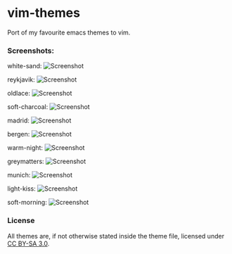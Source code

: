 # vim-themes
Port of my favourite emacs themes to vim.

### Screenshots:

white-sand:
![Screenshot](https://github.com/mswift42/vim-themes/raw/master/screenshots/white-sand-nvim.png)

reykjavik:
![Screenshot](https://github.com/mswift42/vim-themes/raw/master/screenshots/reykjavik-nvim.png)

oldlace:
![Screenshot](https://github.com/mswift42/vim-themes/raw/master/screenshots/oldlace-nvim.png)

soft-charcoal:
![Screenshot](https://github.com/mswift42/vim-themes/raw/master/screenshots/soft-charcoal-nvim.png)

madrid:
![Screenshot](https://github.com/mswift42/vim-themes/raw/master/screenshots/madrid-nvim.png)

bergen:
![Screenshot](https://github.com/mswift42/vim-themes/raw/master/screenshots/bergen-nvim.png)

warm-night:
![Screenshot](https://github.com/mswift42/vim-themes/raw/master/screenshots/warm-night-nvim.png)

greymatters:
![Screenshot](https://github.com/mswift42/vim-themes/raw/master/screenshots/greymatters-nvim.png)

munich:
![Screenshot](https://github.com/mswift42/vim-themes/raw/master/screenshots/munich-nvim.png)

light-kiss:
![Screenshot](https://github.com/mswift42/vim-themes/raw/master/screenshots/light-kiss-nvim.png)

soft-morning:
![Screenshot](https://github.com/mswift42/vim-themes/raw/master/screenshots/soft-morning-nvim.png)



### License
All themes are, if not otherwise stated inside the theme file, licensed under [CC BY-SA 3.0](http://creativecommons.org/licenses/by-sa/3.0/).

